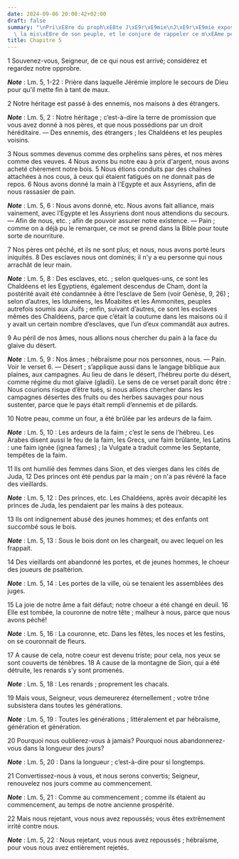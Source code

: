 ```yaml
---
date: 2024-09-06 20:00:42+02:00
draft: false
summary: "\nPri\xE8re du proph\xE8te J\xE9r\xE9mie\nJ\xE9r\xE9mie expose au Seigneur\
  \ la mis\xE8re de son peuple, et le conjure de rappeler ce m\xEAme peuple \xE0 lui.\n"
title: Chapitre 5
---
```





1 Souvenez-vous, Seigneur, de ce qui nous est arrivé; considérez et regardez notre opprobre.

***Note*** :  Lm. 5, 1-22 : Prière dans laquelle Jérémie implore le secours de Dieu pour qu’il mette fin à tant de maux.

2 Notre héritage est passé à des ennemis, nos maisons à des étrangers.

***Note*** :  Lm. 5, 2 : Notre héritage ; c’est-à-dire la terre de promission que vous avez donné à nos pères, et que nous possédions par un droit héréditaire. ― Des ennemis, des étrangers ; les Chaldéens et les peuples voisins.

3 Nous sommes devenus comme des orphelins sans pères, et nos mères comme des veuves. 4 Nous avons bu notre eau à prix d'argent, nous avons acheté chèrement notre bois. 5 Nous étions conduits par des chaînes attachées à nos cous, à ceux qui étaient fatigués on ne donnait pas de repos. 6 Nous avons donné la main à l'Egypte et aux Assyriens, afin de nous rassasier de pain.

***Note*** :  Lm. 5, 6 : Nous avons donné, etc. Nous avons fait alliance, mais vainement, avec l’Egypte et les Assyriens dont nous attendions du secours. ― Afin de nous, etc. ; afin de pouvoir assurer notre existence. ― Pain ; comme on a déjà pu le remarquer, ce mot se prend dans la Bible pour toute sorte de nourriture.


7 Nos pères ont péché, et ils ne sont plus; et nous, nous avons porté leurs iniquités. 8 Des esclaves nous ont dominés; il n'y a eu personne qui nous arrachât de leur main.

***Note*** :  Lm. 5, 8 : Des esclaves, etc. ; selon quelques-uns, ce sont les Chaldéens et les Egyptiens, également descendus de Cham, dont la postérité avait été condamnée à être l’esclave de Sem (voir Genèse, 9, 26) ; selon d’autres, les Iduméens, les Moabites et les Ammonites, peuples autrefois soumis aux Juifs ; enfin, suivant d’autres, ce sont les esclaves mêmes des Chaldéens, parce que c’était la coutume dans les maisons où il y avait un certain nombre d’esclaves, que l’un d’eux commandât aux autres.

9 Au péril de nos âmes, nous allions nous chercher du pain à la face du glaive du désert.

***Note*** :  Lm. 5, 9 : Nos âmes ; hébraïsme pour nos personnes, nous. ― Pain. Voir le verset 6. ― Désert ; s’applique aussi dans le langage biblique aux plaines, aux campagnes. Au lieu de dans le désert, l’hébreu porte du désert, comme régime du mot glaive (gladii). Le sens de ce verset paraît donc être : Nous courions risque d’être tués, si nous allions chercher dans les campagnes désertes des fruits ou des herbes sauvages pour nous sustenter, parce que le pays était rempli d’ennemis et de pillards.

10 Notre peau, comme un four, a été brûlée par les ardeurs de la faim.

***Note*** :  Lm. 5, 10 : Les ardeurs de la faim ; c’est le sens de l’hébreu. Les Arabes disent aussi le feu de la faim, les Grecs, une faim brûlante, les Latins : une faim ignée (ignea fames) ; la Vulgate a traduit comme les Septante, tempêtes de la faim.


11 Ils ont humilié des femmes dans Sion, et des vierges dans les cités de Juda, 12 Des princes ont été pendus par la main ; on n'a pas révéré la face des vieillards.

***Note*** :  Lm. 5, 12 : Des princes, etc. Les Chaldéens, après avoir décapité les princes de Juda, les pendaient par les mains à des poteaux.

13 Ils ont indignement abusé des jeunes hommes; et des enfants ont succombé sous le bois.

***Note*** :  Lm. 5, 13 : Sous le bois dont on les chargeait, ou avec lequel on les frappait.

14 Des vieillards ont abandonné les portes, et de jeunes hommes, le choeur des joueurs de psaltérion.

***Note*** :  Lm. 5, 14 : Les portes de la ville, où se tenaient les assemblées des juges.


15 La joie de notre âme a fait défaut; notre choeur a été changé en deuil. 16 Elle est tombée, la couronne de notre tête ; malheur à nous, parce que nous avons péché!

***Note*** :  Lm. 5, 16 : La couronne, etc. Dans les fêtes, les noces et les festins, on se couronnait de fleurs.

17 A cause de cela, notre coeur est devenu triste; pour cela, nos yeux se sont couverts de ténèbres. 18 A cause de la montagne de Sion, qui a été détruite, les renards s'y sont promenés.

***Note*** :  Lm. 5, 18 : Les renards ; proprement les chacals.


19 Mais vous, Seigneur, vous demeurerez éternellement ; votre trône subsistera dans toutes les générations.

***Note*** :  Lm. 5, 19 : Toutes les générations ; littéralement et par hébraïsme, génération et génération.

20 Pourquoi nous oublierez-vous à jamais? Pourquoi nous abandonnerez-vous dans la longueur des jours?

***Note*** :  Lm. 5, 20 : Dans la longueur ; c’est-à-dire pour si longtemps.

21 Convertissez-nous à vous, et nous serons convertis; Seigneur, renouvelez nos jours comme au commencement.

***Note*** :  Lm. 5, 21 : Comme au commencement ; comme ils étaient au commencement, au temps de notre ancienne prospérité.

22 Mais nous rejetant, vous nous avez repoussés; vous êtes extrêmement irrité contre nous.

***Note*** :  Lm. 5, 22 : Nous rejetant, vous nous avez repoussés ; hébraïsme, pour vous nous avez entièrement rejetés.
